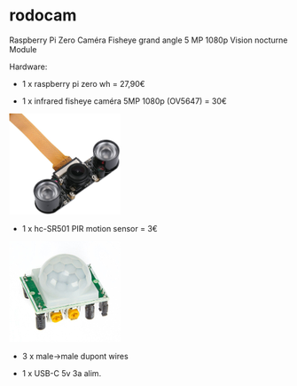 # rodocam
Raspberry Pi Zero Caméra Fisheye grand angle 5 MP 1080p Vision nocturne Module

Hardware:


- 1 x raspberry pi zero wh = 27,90€ 

- 1 x infrared fisheye caméra 5MP 1080p (OV5647) = 30€
<img src="OV5647-IR.jpg" width="200">

- 1 x hc-SR501 PIR motion sensor = 3€
<img src="hc-SR501.jpg" width="200">

- 3 x male->male dupont wires

- 1 x USB-C 5v 3a alim.
